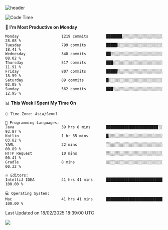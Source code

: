 ![header](https://capsule-render.vercel.app/api?type=Egg&color=timeAuto&height=300&section=header&text=PoPo&fontSize=90&animation=fadeIn)

  <!--START_SECTION:waka-->
![Code Time](http://img.shields.io/badge/Code%20Time-2%2C438%20hrs%2042%20mins-blue)

📅 **I'm Most Productive on Monday** 

```text
Monday                   1219 commits        ███████░░░░░░░░░░░░░░░░░░   28.08 % 
Tuesday                  799 commits         █████░░░░░░░░░░░░░░░░░░░░   18.41 % 
Wednesday                348 commits         ██░░░░░░░░░░░░░░░░░░░░░░░   08.02 % 
Thursday                 517 commits         ███░░░░░░░░░░░░░░░░░░░░░░   11.91 % 
Friday                   807 commits         █████░░░░░░░░░░░░░░░░░░░░   18.59 % 
Saturday                 89 commits          █░░░░░░░░░░░░░░░░░░░░░░░░   02.05 % 
Sunday                   562 commits         ███░░░░░░░░░░░░░░░░░░░░░░   12.95 % 
```


📊 **This Week I Spent My Time On** 

```text
🕑︎ Time Zone: Asia/Seoul

💬 Programming Languages: 
Java                     39 hrs 8 mins       ███████████████████████░░   93.87 % 
Kotlin                   1 hr 35 mins        █░░░░░░░░░░░░░░░░░░░░░░░░   03.82 % 
YAML                     22 mins             ░░░░░░░░░░░░░░░░░░░░░░░░░   00.89 % 
HTTP Request             10 mins             ░░░░░░░░░░░░░░░░░░░░░░░░░   00.41 % 
Gradle                   8 mins              ░░░░░░░░░░░░░░░░░░░░░░░░░   00.32 % 

🔥 Editors: 
IntelliJ IDEA            41 hrs 41 mins      █████████████████████████   100.00 % 

💻 Operating System: 
Mac                      41 hrs 41 mins      █████████████████████████   100.00 % 
```


 Last Updated on 18/02/2025 18:39:00 UTC
<!--END_SECTION:waka-->



<img src="https://capsule-render.vercel.app/api?type=Egg&color=timeAuto&height=300&section=footer&text=PoPo&fontSize=90&animation=fadeIn&reversal=true" />
